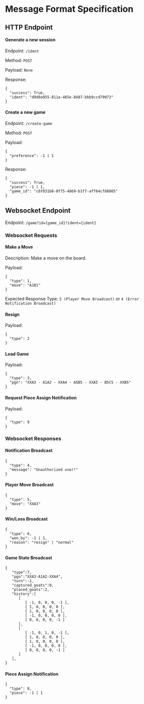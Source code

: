 # Message Format Specification

## HTTP Endpoint
#### Generate a new session
Endpoint: `/ident`

Method: `POST`

Payload: `None`

Response:
```
{
  "success": True,
  "ident": "d9d8a955-811a-465e-8487-bbb9ccd79073"
}
```

#### Create a new game
Endpoint: `/create-game`

Method: `POST`

Payload:
```
{
  "preference": -1 | 1
}
```

Response:
```
{
  "success": True,
  "piece": -1 | 1,
  "game_id": "c6f031b8-8f75-4869-b1f7-aff64cf88865"
}
```

## Websocket Endpoint
Endpoint: `/game?id={game_id}?ident={ident}`

### Websocket Requests
#### Make a Move
Description: Make a move on the board.

Payload:
```
{
  "type": 1,
  "move": "A1B1"
}
```

Expected Response Type: `5 (Player Move Broadcast)` or `4 (Error Notification Broadcast)`

#### Resign
Payload:
```
{
  "type": 2
}
```

#### Load Game
Payload:
```
{
  "type": 3,
  "pgn": "XXA3 - A1A2 - XXA4 - A5B5 - XXA5 - B5C5 - XXB5"
}
```

#### Request Piece Assign Notification
Payload:
```
{
  "type": 9
}
```

### Websocket Responses
#### Notification Broadcast
```
{
  "type": 4,
  "message": "Unauthorized user!"
}
```

#### Player Move Broadcast
```
{
  "type": 5,
  "move": "XXA3"
}
```

#### Win/Loss Broadcast
```
{
  "type": 6,
  "won_by": -1 | 1,
  "reason": "resign" | "normal"
}
```

#### Game State Broadcast
```
{
   "type":7,
   "pgn":"XXA3-A1A2-XXA4",
   "turn":-1,
   "captured_goats":0,
   "placed_goats":2,
   "history":[
      [
         [ -1, 0, 0, 0, -1 ],
         [ 1, 0, 0, 0, 0 ],
         [ 1, 0, 0, 0, 0 ],
         [ -1, 0, 0, 0, 0 ],
         [ 0, 0, 0, 0, -1 ]
      ],
      [
         [ -1, 0, 1, 0, -1 ],
         [ 1, 0, 0, 0, 0 ],
         [ 1, 0, 0, 0, 0 ],
         [ -1, 0, 0, 0, 0 ],
         [ 0, 0, 0, 0, -1 ]
      ]
   ],
}
```

#### Piece Assign Notification
```
{
  "type": 8,
  "piece": -1 | 1
}
```
